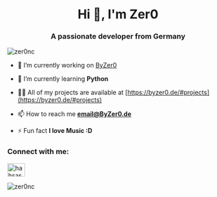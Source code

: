 <h1 align="center">Hi 👋, I'm Zer0</h1>
<h3 align="center">A passionate developer from Germany</h3>

<p align="left"> <img src="https://komarev.com/ghpvc/?username=zer0nc&label=Profile%20views&color=0e75b6&style=flat" alt="zer0nc" /> </p>


- 🔭 I’m currently working on [ByZer0](https://byzer0.de)

- 🌱 I’m currently learning **Python**

- 👨‍💻 All of my projects are available at [https://byzer0.de/#projects](https://byzer0.de/#projects)

- 📫 How to reach me **email@ByZer0.de**

- ⚡ Fun fact **I love Music :D**

<h3 align="left">Connect with me:</h3>
<p align="left">
<a href="https://discord.ByZer0.de" target="blank"><img align="center" src="https://raw.githubusercontent.com/rahuldkjain/github-profile-readme-generator/master/src/images/icons/Social/discord.svg" alt="hahsasd" height="30" width="40" /></a>
</p>

<p><img align="center" src="https://github-readme-stats.vercel.app/api/top-langs?username=zer0nc&show_icons=true&locale=en&layout=compact" alt="zer0nc" /></p>
